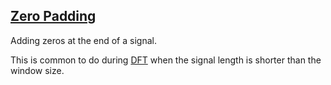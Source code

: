 ## [Zero Padding](#zero-padding)

Adding zeros at the end of a signal.

This is common to do during [DFT](#DFT) when the signal length is shorter than the window size.